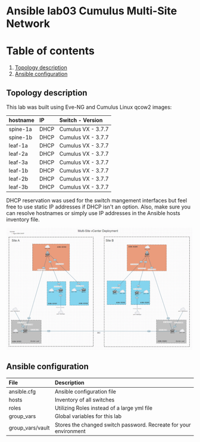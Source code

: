 # Ansible lab03 Cumulus Multi-Site Network

# Table of contents
1. [Topology description](#topology_description)
2. [Ansible configuration](#ansible_configuration)


Topology description  <a name="topology_description"></a>
--------------------
This lab was built using Eve-NG and Cumulus Linux qcow2 images:

| hostname      | IP           | Switch - Version   |
| :------------ |:-------------| :------------------|
| spine-1a      | DHCP         | Cumulus VX - 3.7.7 |
| spine-1b      | DHCP         | Cumulus VX - 3.7.7 |
| leaf-1a       | DHCP         | Cumulus VX - 3.7.7 |
| leaf-2a       | DHCP         | Cumulus VX - 3.7.7 |
| leaf-3a       | DHCP         | Cumulus VX - 3.7.7 |
| leaf-1b       | DHCP         | Cumulus VX - 3.7.7 |
| leaf-2b       | DHCP         | Cumulus VX - 3.7.7 |
| leaf-3b       | DHCP         | Cumulus VX - 3.7.7 |

DHCP reservation was used for the switch mangement interfaces but feel free to use static IP addresses if DHCP isn't an option. Also, make sure you can resolve hostnames or simply use IP addresses in the Ansible hosts inventory file.  

<img src='docs/topology.png' width=500>


Ansible configuration  <a name="ansible_configuration"></a>
----------------------

| File             | Description                                                       |
| :--------------- | :---------------------------------------------------------------- |
| ansible.cfg      | Ansible configuration file                                        |
| hosts            | Inventory of all switches                                         |
| roles            | Utilizing Roles instead of a large yml file                       |
| group_vars       | Global variables for this lab                                     |
| group_vars/vault | Stores the changed switch password. Recreate for your environment |

